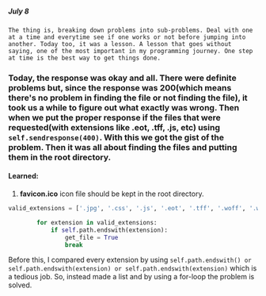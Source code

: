 ##### July 8

```
The thing is, breaking down problems into sub-problems. Deal with one at a time and everytime see if one works or not before jumping into another. Today too, it was a lesson. A lesson that goes without saying, one of the most important in my programming journey. One step at time is the best way to get things done. 
```

### Today, the response was okay and all. There were definite problems but, since the response was 200(which means there's no problem in finding the file or not finding the file), it took us a while to figure out what exactly was wrong. Then when we put the proper response if the files that were requested(with extensions like .eot, .tff, .js, etc) using `self.sendresponse(400)`. With this we got the gist of the problem. Then it was all about finding the files and putting them in the root directory. 

#### Learned:
1. __favicon.ico__ icon file should be kept in the root directory. 
```python
valid_extensions = ['.jpg', '.css', '.js', '.eot', '.tff', '.woff', '.woff2', '.ico']

        for extension in valid_extensions:
            if self.path.endswith(extension):
                get_file = True
                break
```
Before this, I compared every extension by using `self.path.endswith() or self.path.endswith(extension) or self.path.endswith(extension)` which is a tedious job. So, instead made a list and by using a for-loop the problem is solved.

